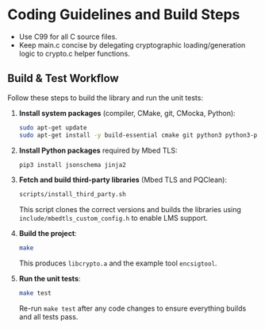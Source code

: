 Coding Guidelines and Build Steps
================================

- Use C99 for all C source files.
- Keep main.c concise by delegating cryptographic loading/generation logic to
  crypto.c helper functions.

Build & Test Workflow
---------------------

Follow these steps to build the library and run the unit tests:

1. **Install system packages** (compiler, CMake, git, CMocka, Python):

   ```sh
   sudo apt-get update
   sudo apt-get install -y build-essential cmake git python3 python3-pip libcmocka-dev
   ```

2. **Install Python packages** required by Mbed TLS:

   ```sh
   pip3 install jsonschema jinja2
   ```

3. **Fetch and build third-party libraries** (Mbed TLS and PQClean):

   ```sh
   scripts/install_third_party.sh
   ```

   This script clones the correct versions and builds the libraries using
   `include/mbedtls_custom_config.h` to enable LMS support.

4. **Build the project**:

   ```sh
   make
   ```

   This produces `libcrypto.a` and the example tool `encsigtool`.

5. **Run the unit tests**:

   ```sh
   make test
   ```

   Re-run `make test` after any code changes to ensure everything builds and all
   tests pass.

